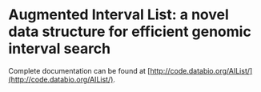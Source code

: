 # Augmented Interval List: a novel data structure for efficient genomic interval search

Complete documentation can be found at [http://code.databio.org/AIList/](http://code.databio.org/AIList/).
